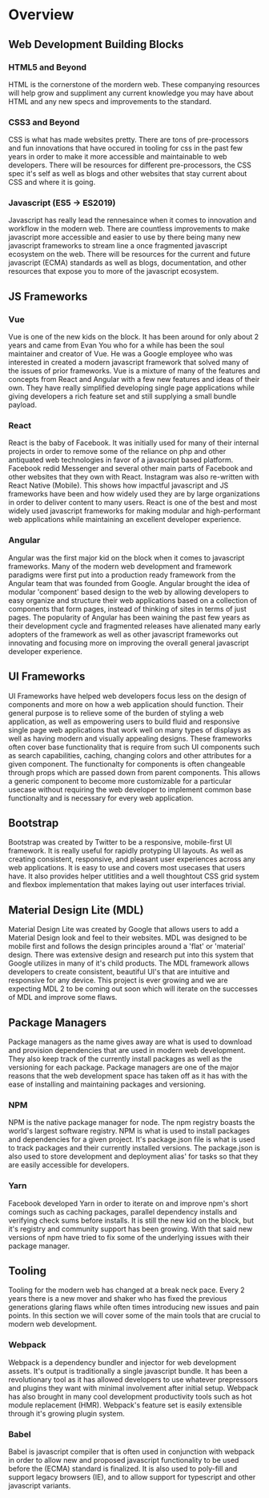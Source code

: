 # Overview

## Web Development Building Blocks

  ### HTML5 and Beyond

  HTML is the cornerstone of the mordern web. These companying resources will help grow and suppliment any
  current knowledge you may have about HTML and any new specs and improvements to the standard.

  ### CSS3 and Beyond

  CSS is what has made websites pretty. There are tons of pre-processors and fun innovations that have
  occured in tooling for css in the past few years in order to make it more accessible and maintainable to
  web developers. There will be resources for different pre-processors, the CSS spec it's self as well as
  blogs and other websites that stay current about CSS and where it is going.

  ### Javascript (ES5 -> ES2019)

  Javascript has really lead the rennesaince when it comes to innovation and workflow in the modern web.
  There are countless improvements to make javascript more accessible and easier to use by there being
  many new javascript frameworks to stream line a once fragmented javascript ecosystem on the web.
  There will be resources for the current and future javascript (ECMA) standards as well as blogs,
  documentation, and other resources that expose you to more of the javascript ecosystem.


## JS Frameworks

  ### Vue

  Vue is one of the new kids on the block. It has been around for only about 2 years and came from Evan You who for a
  while has been the soul maintainer and creator of Vue. He was a Google employee who was interested in created a modern
  javascript framework that solved many of the issues of prior frameworks. Vue is a mixture of many of the features and
  concepts from React and Angular with a few new features and ideas of their own. They have really simplified developing
  single page applications while giving developers a rich feature set and still supplying a small bundle payload.

  ### React

  React is the baby of Facebook. It was initially used for many of their internal projects in order to remove some of the
  reliance on php and other antiquated web technologies in favor of a javascript based platform. Facebook redid Messenger
  and several other main parts of Facebook and other websites that they own with React. Instagram was also re-written
  with React Native (Mobile). This shows how impactful javascript and JS frameworks have been and how widely used they
  are by large organizations in order to deliver content to many users. React is one of the best and most widely used
  javascript frameworks for making modular and high-performant web applications while maintaining an excellent developer
  experience.

  ### Angular

  Angular was the first major kid on the block when it comes to javascript frameworks. Many of the modern web development
  and framework paradigms were first put into a production ready framework from the Angular team that was founded from Google.
  Angular brought the idea of modular 'component' based design to the web by allowing developers to easy organize and structure
  their web applications based on a collection of components that form pages, instead of thinking of sites in terms of just pages.
  The popularity of Angular has been waining the past few years as their development cycle and fragmented releases have alienated
  many early adopters of the framework as well as other javascript frameworks out innovating and focusing more on improving the
  overall general javascript developer experience.

## UI Frameworks

  UI Frameworks have helped web developers focus less on the design of components and more on how a web application should function.
  Their general purpose is to relieve some of the burden of styling a web application, as well as empowering users to build fluid
  and responsive single page web applications that work well on many types of displays as well as having modern and visually appealing
  designs. These frameworks often cover base functionality that is require from such UI components such as search capabilities, caching,
  changing colors and other attributes for a given component. The functionalty for components is often changeable through props which are
  passed down from parent components. This allows a generic component to become more customizable for a particular usecase without requiring
  the web developer to implement common base functionalty and is necessary for every web application.

  ## Bootstrap

  Bootstrap was created by Twitter to be a responsive, mobile-first UI framework. It is really useful for rapidly protyping UI layouts. As well as
  creating consistent, responsive, and pleasant user experiences across any web applications. It is easy to use and covers most usecases that users have.
  It also provides helper utitlities and a well thoughtout CSS grid system and flexbox implementation that makes laying out user interfaces trivial.

  ## Material Design Lite (MDL)

  Material Design Lite was created by Google that allows users to add a Material Design look and feel to their websites. MDL was designed to be mobile first
  and follows the design principles around a 'flat' or 'material' design. There was extensive design and research put into this system that Google utilizes
  in many of it's child products. The MDL framework allows developers to create consistent, beautiful UI's that are intuitive and responsive for any device.
  This project is ever growing and we are expecting MDL 2 to be coming out soon which will iterate on the successes of MDL and improve some flaws.


## Package Managers

  Package managers as the name gives away are what is used to download and provision dependencies that are used in modern web
  development. They also keep track of the currently install packages as well as the versioning for each package. Package managers
  are one of the major reasons that the web development space has taken off as it has with the ease of installing and maintaining packages
  and versioning.

  ### NPM

  NPM is the native package manager for node. The npm registry boasts the world's largest software registry. NPM is what is used to install
  packages and dependencies for a given project. It's package.json file is what is used to track packages and their currently installed versions.
  The package.json is also used to store development and deployment alias' for tasks so that they are easily accessible for developers.

  ### Yarn

  Facebook developed Yarn in order to iterate on and improve npm's short comings such as caching packages, parallel dependency installs and verifying check
  sums before installs. It is still the new kid on the block, but it's registry and community support has been growing. With that said new versions of npm
  have tried to fix some of the underlying issues with their package manager.

## Tooling

  Tooling for the modern web has changed at a break neck pace. Every 2 years there is a new mover and shaker
  who has fixed the previous generations glaring flaws while often times introducing new issues and pain points.
  In this section we will cover some of the main tools that are crucial to modern web development.

  ### Webpack

  Webpack is a dependency bundler and injector for web development assets. It's output is traditionally a single javascript bundle. It has been a revolutionary
  tool as it has allowed developers to use whatever prepressors and plugins they want with minimal involvement after initial setup. Webpack has
  also brought in many cool development productivity tools such as hot module replacement (HMR). Webpack's feature set is easily extensible
  through it's growing plugin system.

  ### Babel

  Babel is javascript compiler that is often used in conjunction with webpack in order to allow new and proposed javascript functionality to be used before the (ECMA) standard is finalized. It is also used to poly-fill and support legacy browsers (IE), and to allow support for typescript and other javascript variants.
